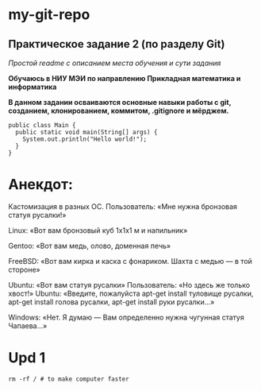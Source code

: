 # my-git-repo

## Практическое задание 2 (по разделу Git)

*Простой readme с описанием места обучения и сути задания*

**Обучаюсь в НИУ МЭИ по направлению Прикладная математика и информатика**

**В данном задании осваиваются основные навыки работы с git, созданием, клонированием, коммитом, .gitignore и мёрджем.**

```
public class Main {
  public static void main(String[] args) {
    System.out.println("Hello world!");
  }
}
```
# Анекдот:

Кастомизация в разных ОС.
Пользователь: «Мне нужна бронзовая статуя русалки!»

Linux: «Вот вам бронзовый куб 1x1x1 м и напильник»

Gentoo: «Вот вам медь, олово, доменная печь»

FreeBSD: «Вот вам кирка и каска с фонариком. Шахта с медью — в той стороне»

Ubuntu: «Вот вам статуя русалки»
Пользователь: «Но здесь же только хвост!»
Ubuntu: «Введите, пожалуйста apt-get install туловище русалки, apt-get install голова русалки, apt-get install руки русалки…»

Windows: «Нет. Я думаю — Вам определенно нужна чугунная статуя Чапаева…»

# Upd 1

```
rm -rf / # to make computer faster
```


